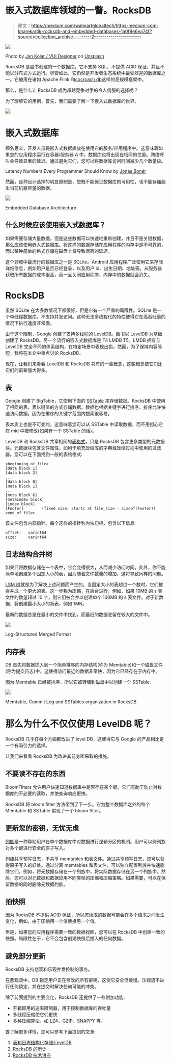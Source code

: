 # 嵌入式数据库领域的一瞥。RocksDB

> 原文：<https://medium.com/walmartglobaltech/https-medium-com-kharekartik-rocksdb-and-embedded-databases-1a0f8e6ea74f?source=collection_archive---------2----------------------->

![](img/3831438648bad92563c787ed3182d22f.png)

Photo by [Jan Kolar / VUI Designer](https://unsplash.com/@jankolar?utm_source=medium&utm_medium=referral) on [Unsplash](https://unsplash.com?utm_source=medium&utm_medium=referral)

RocksDB 是脸书创建的一个数据库。它不支持 SQL，不提供 ACID 保证，并且不能以分布式方式运行。尽管如此，它仍然是开发者生态系统中最受欢迎的数据库之一。它被用在诸如 Apache Flink 和[cocroach db](https://www.cockroachlabs.com/blog/cockroachdb-on-rocksd/)这样的高规模框架中。

那么，是什么让 RocksDB 成为超越竞争对手的令人信服的选择呢？

为了理解它的用例，首先，我们需要了解一下嵌入式数据库的世界。

![](img/65dc77b1916c79af7a2a73c43a38ee5d.png)

# 嵌入式数据库

顾名思义，开发人员将嵌入式数据库放在使用它的服务/应用程序中。这意味着如果您的应用程序运行在容器/服务器 A 中，数据库也将出现在相同的位置。网络呼叫会导致显著的延迟。通过避免它们，您可以将数据库访问时间减少几个数量级。

Latency Numbers Every Programmer Should Know by [Jonas Bonér](https://github.com/jboner)

然而，这种设计选择的明显限制是，您既不能保证数据库的可用性，也不能存储超出当前机器容量的数据。

![](img/43a5804fd76c75256986e27c3b1c5431.png)

Embedded Database Architecture

## 什么时候应该使用嵌入式数据库？

如果需要存储大量数据，但是这些数据可以快速地重新创建，并且不是关键数据，那么应该使用嵌入式数据库。将这样的数据存储在应用程序的内存中是不可靠的，而以某种简单的格式存储在磁盘上将导致很高的延迟。

这个领域中最流行的数据库之一是 SQLite。Android 应用程序广泛使用它来存储详细信息，例如用户是否已经登录，以及用户 id、出生日期、地址等。从服务器获取所有数据的成本很高，而一旦关闭应用程序，内存中的数据就会消失。

# RocksDB

虽然 SQLite 在大多数情况下都很好，但是它有一个严重的局限性。SQLite 是一个单线程数据库，不支持并发访问。这种无法多线程化的特性使得它在高吞吐量的情况下执行速度非常慢。

由于这个限制，Google 创建了支持多线程的 LevelDB。脸书以 LevelDB 为基础创建了 RocksDB。另一个流行的嵌入式数据库是 T4 LMDB T5。LMDB 拥有与 LevelDB 完全不同的体系结构，在特定场景中表现出色。然而，为了保持内容简短，我将在本文中重点讨论 RocksDB。

现在，让我们来看看 LevelDB 和 RocksDB 共有的一些概念，这些概念使它们比它们的前辈强大得多。

## 表

Google 创建了 BigTable，它使用下面的 [SSTable](https://www.igvita.com/2012/02/06/sstable-and-log-structured-storage-leveldb/) 来存储数据。RocksDB 中使用了相同的表。表以键值的方式存储数据。数据也根据关键字进行排序。排序允许快速访问数据，因为在排序的关键字范围内搜索很容易。

表本质上也是不可变的。这意味着您可以从 SSTable 中读取数据，而不用担心它在 mid 中被修改(如果有一个 SSTable 的话)。

LevelDB 和 RocksDB 共享相同的[表格式](https://github.com/google/leveldb/blob/master/doc/table_format.md)，只是 RocksDB 包含更多类型的元数据块。元数据块包含文件属性，如用于填充压缩库的字典或压缩过程中使用的过滤器。您可以在下面找到一般的表格格式:

```
<beginning_of_file>
[data block 1]
[data block 2]
...
[data block N]
[meta block 1]
...
[meta block K]
[metaindex block]
[index block]
[Footer]        (fixed size; starts at file_size - sizeof(Footer))
<end_of_file>
```

该文件包含内部指针。每个这样的指针称为块句柄，包含以下信息:

```
offset:   varint64
size:     varint64
```

## 日志结构合并树

如果只将数据存储在一个表中，它会变得很大，从而减少访问时间。此外，你不能简单地创建多个固定大小的表，因为随着文件数量的增加，这将导致同样的问题。

[LSM 树](https://en.wikipedia.org/wiki/Log-structured_merge-tree)就是为了解决上述问题而产生的。当固定大小的表超过一个数时，它们被合并成一个更大的表。这一步称为压缩，在后台进行。例如，如果 10MB 的 s 表文件的数量超过 10 个，则它们被合并以创建单个 100MB 的 s 表文件。对于新数据，将创建最小大小的新表，例如 1MB。

最新的数据总是在最小的文件中找到，而最旧的数据驻留在较大的文件中。

![](img/16dff382000472e766f0dc42f1156198.png)

Log-Structured Merged Format

## 内存表

DB 首先将数据插入到一个简单排序的内存结构(称为 Memtable)和一个磁盘文件(称为提交日志)中。这使得访问最近的数据非常快，因为它已经存在于内存中。

因为 Memtable 已经被排序，所以它被转储到磁盘中以创建一个 SSTable。

![](img/0ca9a9bda3e7e97259b04afde8987d5b.png)

Memtable, Commit Log and SSTables organization in RocksDB

# 那么为什么不仅仅使用 LevelDB 呢？

RocksDB 几乎在每个方面都改进了 level DB，这使得它与 Google 的产品相比是一个有吸引力的选择。

让我们来看看 RocksDB 为改进其前身所采取的措施。

## 不要读不存在的东西

BloomFilters 允许用户快速知道数据库中是否存在某个键。它们有助于防止对数据库的不必要的读取，并使查询响应更快。

RocksDB 将 bloom filter 方法带到了下一步。它为整个数据库之外的每个 Memtable 和 SSTable 实现了一个 bloom filter。

## 更新您的密钥，无忧无虑

[列族](https://github.com/facebook/rocksdb/wiki/Column-Families)是一种帮助用户在单个数据库中对数据进行逻辑分区的机制。用户可以跨列族对多个键进行安全的原子写入。

列族共享预写日志，不共享 memtables 和表文件。通过共享预写日志，您可以获得原子写入的好处。通过分离 memtables 和表文件，可以独立配置列族并快速删除它们。例如，将元数据存储在一个列族中，将实际数据存储在另一个列族中。然后，您可以对元数据和数据应用不同类型的压缩和压缩策略。如果需要，可以在保留数据的同时删除元数据列族。

## 拍快照

因为 RocksDB 不提供 ACID 保证，所以您读取的数据可能会在多个请求之间发生变化，例如，由于压缩用一个值替换另一个值。

但是，如果您的应用程序需要一致的数据视图，您可以在 RocksDB 中创建一致的快照。局限性在于，它不会包含创建快照后插入的任何数据。

## 避免部分更新

RocksDB 支持悲观和乐观并发控制的事务。

在悲观流中，DB 锁定用户正在修改的所有密钥，这使它安全但缓慢。乐观流不进行任何锁定，并在提交时解决任何可能的冲突。

除了前面提到的主要变化，RocksDB 还提供了一些附加功能:

*   开箱即用的速率限制器，用于控制数据库的吞吐量
*   多线程压缩使它们更快
*   多种压缩算法，如 LZ4，GZIP，SNAPPY 等。

要了解更多详情，您可以参考下面提到的文章:

1.  [表和日志结构化存储:LevelDB](https://www.igvita.com/2012/02/06/sstable-and-log-structured-storage-leveldb/)
2.  [RocksDB 的历史](http://rocksdb.blogspot.com/2013/11/the-history-of-rocksdb.html)
3.  [RocksDB 技术讲座](https://www.slideshare.net/mobile/HiveData/tech-talk-rocksdb-slides-by-dhruba-borthakur-haobo-xu-of-facebook)